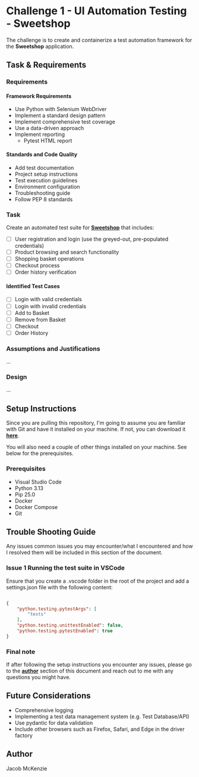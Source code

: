 # **Challenge 1 - UI Automation Testing - Sweetshop**  

The challenge is to create and containerize a test automation framework for the **Sweetshop** application.  

## **Task & Requirements**  

### **Requirements**  

#### **Framework Requirements**  

- Use Python with Selenium WebDriver  
- Implement a standard design pattern  
- Implement comprehensive test coverage  
- Use a data-driven approach  
- Implement reporting
  - Pytest HTML report

#### **Standards and Code Quality**  

- Add test documentation  
- Project setup instructions  
- Test execution guidelines  
- Environment configuration  
- Troubleshooting guide  
- Follow PEP 8 standards  

### **Task**  

Create an automated test suite for **[Sweetshop](https://sweetshop.netlify.app/)** that includes:  

- [ ] User registration and login (use the greyed-out, pre-populated credentials)  
- [ ] Product browsing and search functionality  
- [ ] Shopping basket operations  
- [ ] Checkout process  
- [ ] Order history verification  

#### **Identified Test Cases**  

- [ ] Login with valid credentials  
- [ ] Login with invalid credentials  
- [ ] Add to Basket  
- [ ] Remove from Basket  
- [ ] Checkout  
- [ ] Order History  

### **Assumptions and Justifications**  

...  

### **Design**  

...  

## **Setup Instructions**  

Since you are pulling this repository, I'm going to assume you are familiar with Git and have it installed on your machine. If not, you can download it **[here](https://git-scm.com/downloads)**.  

You will also need a couple of other things installed on your machine. See below for the prerequisites.  

### **Prerequisites**

- Visual Studio Code
- Python 3.13
- Pip 25.0  
- Docker  
- Docker Compose  
- Git  

## **Trouble Shooting Guide**

Any issues common issues you may encounter/what I encountered and how I resolved them will be included in this section of the document.

### **Issue 1** Running the test suite in VSCode

Ensure that you create a .vscode folder in the root of the project and add a settings.json file with the following content:

```json

{
    "python.testing.pytestArgs": [
        "tests"
    ],
    "python.testing.unittestEnabled": false,
    "python.testing.pytestEnabled": true
}

```

### Final note

If after following the setup instructions you encounter any issues, please go to the **[author](#author)** section of this document and reach out to me with any questions you might have.

## Future Considerations

- Comprehensive logging
- Implementing a test data management system (e.g. Test Database/API)
- Use pydantic for data validation
- Include other browsers such as Firefox, Safari, and Edge in the driver factory

## **Author**  

Jacob McKenzie

